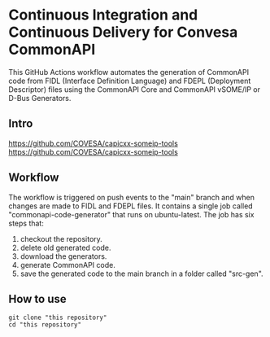 # Continuous Integration and Continuous Delivery for Convesa CommonAPI
This GitHub Actions workflow automates the generation of CommonAPI code from FIDL (Interface Definition Language) and FDEPL (Deployment Descriptor) files using the CommonAPI Core and CommonAPI vSOME/IP or D-Bus Generators. 

## Intro
https://github.com/COVESA/capicxx-someip-tools
https://github.com/COVESA/capicxx-someip-tools

## Workflow
The workflow is triggered on push events to the "main" branch and when changes are made to FIDL and FDEPL files.
It contains a single job called "commonapi-code-generator" that runs on ubuntu-latest.
The job has six steps that: 
1) checkout the repository.
2) delete old generated code.
3) download the generators.
4) generate CommonAPI code.
5) save the generated code to the main branch in a folder called "src-gen".

## How to use

```{bash}
git clone "this repository"
cd "this repository"
```



